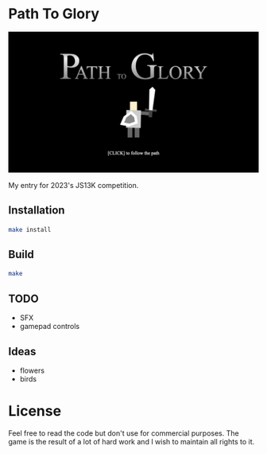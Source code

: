 # Path To Glory

<p align="center">
<img src="/assets/title-screen.png">
</p>

My entry for 2023's JS13K competition.

## Installation

```sh
make install
```

## Build

```sh
make
```

## TODO

- SFX
- gamepad controls

## Ideas

- flowers
- birds

# License

Feel free to read the code but don't use for commercial purposes. The game is the result of a lot of hard work and I wish to maintain all rights to it.
